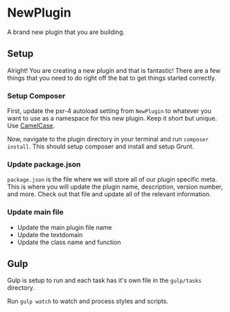 # NewPlugin
A brand new plugin that you are building.

## Setup
Alright! You are creating a new plugin and that is fantastic! There are a few things that you need to do right off the bat to get things started correctly.

### Setup Composer
First, update the psr-4 autoload setting from `NewPlugin` to whatever you want to use as a namespace for this new plugin. Keep it short but unique. Use [CamelCase](https://en.wikipedia.org/wiki/Camel_case).

Now, navigate to the plugin directory in your terminal and run `composer install`. This should setup composer and install and setup Grunt.


### Update package.json
`package.json` is the file where we will store all of our plugin specific meta. This is where you will update the plugin name, description, version number, and more. Check out that file and update all of the relevant information.

### Update main file
* Update the main plugin file name
* Update the textdomain
* Update the class name and function

## Gulp
Gulp is setup to run and each task has it's own file in the `gulp/tasks` directory.

Run `gulp watch` to watch and process styles and scripts.